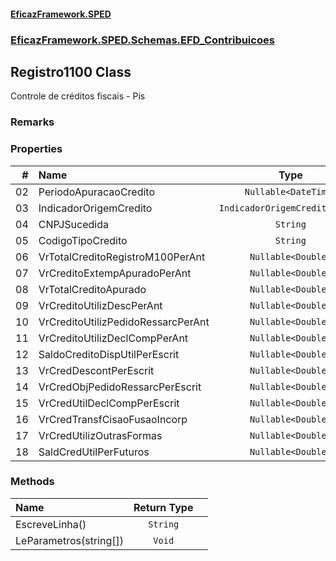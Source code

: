 #### [EficazFramework.SPED](EficazFrameworkSPED.md 'EficazFramework SPED')
### [EficazFramework.SPED.Schemas.EFD_Contribuicoes](EficazFramework.SPED.Schemas.EFD_Contribuicoes.md 'EficazFramework.SPED.Schemas.EFD_Contribuicoes')

## Registro1100 Class

Controle de créditos fiscais - Pis

### Remarks
### Properties

| # | Name | Type | |
| ---: | :--- | :---: | :--- |
| 02 | PeriodoApuracaoCredito | `Nullable<DateTime>` |  |
| 03 | IndicadorOrigemCredito | `IndicadorOrigemCreditoBloco1` |  |
| 04 | CNPJSucedida | `String` |  |
| 05 | CodigoTipoCredito | `String` |  |
| 06 | VrTotalCreditoRegistroM100PerAnt | `Nullable<Double>` |  |
| 07 | VrCreditoExtempApuradoPerAnt | `Nullable<Double>` |  |
| 08 | VrTotalCreditoApurado | `Nullable<Double>` |  |
| 09 | VrCreditoUtilizDescPerAnt | `Nullable<Double>` |  |
| 10 | VrCreditoUtilizPedidoRessarcPerAnt | `Nullable<Double>` |  |
| 11 | VrCreditoUtilizDeclCompPerAnt | `Nullable<Double>` |  |
| 12 | SaldoCreditoDispUtilPerEscrit | `Nullable<Double>` |  |
| 13 | VrCredDescontPerEscrit | `Nullable<Double>` |  |
| 14 | VrCredObjPedidoRessarcPerEscrit | `Nullable<Double>` |  |
| 15 | VrCredUtilDeclCompPerEscrit | `Nullable<Double>` |  |
| 16 | VrCredTransfCisaoFusaoIncorp | `Nullable<Double>` |  |
| 17 | VrCredUtilizOutrasFormas | `Nullable<Double>` |  |
| 18 | SaldCredUtilPerFuturos | `Nullable<Double>` |  |
### Methods

| Name | Return Type | |
| :--- | :---: | :--- |
| EscreveLinha() | `String` |  |
| LeParametros(string[]) | `Void` |  |
